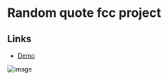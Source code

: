 # Random quote fcc project

## Links
* [Demo](https://javlona.github.io/random-quote-fcc/)

![image](https://user-images.githubusercontent.com/59303287/142095629-0bc6b25e-1c9a-4e09-9f92-ea3c8721b1c7.png)

